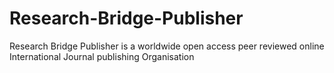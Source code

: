 # Research-Bridge-Publisher
Research Bridge Publisher is a worldwide open access peer reviewed online International Journal publishing Organisation
